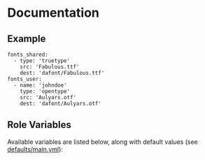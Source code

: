 # Documentation

## Example

```
fonts_shared:
  - type: 'truetype'
	src: 'Fabulous.ttf'
	dest: 'dafont/Fabulous.ttf'
fonts_user:
  - name: 'johndoe'
	type: 'opentype'
	src: 'Aulyars.otf'
	dest: 'dafont/Aulyars.otf'
```

## Role Variables

Available variables are listed below, along with default values (see [defaults/main.yml](/defaults/main.yml)):

